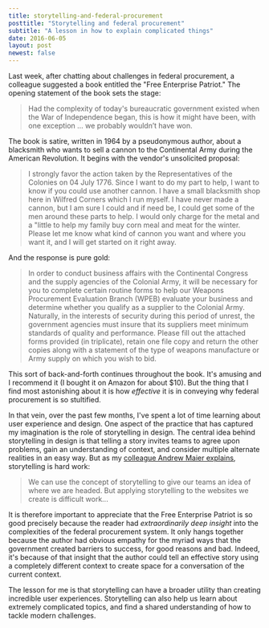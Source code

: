 ```yaml
---
title: storytelling-and-federal-procurement
posttitle: "Storytelling and federal procurement"
subtitle: "A lesson in how to explain complicated things"
date: 2016-06-05
layout: post
newest: false
---
```


Last week, after chatting about challenges in federal procurement, a colleague suggested a book entitled the "Free Enterprise Patriot." The opening statement of the book sets the stage:

<!--break-->

> Had the complexity of today's bureaucratic government existed when the War of Independence began, this is how it might have been, with one exception ... we probably wouldn’t have won.

The book is satire, written in 1964 by a pseudonymous author, about a blacksmith who wants to sell a cannon to the Continental Army during the American Revolution. It begins with the vendor's unsolicited proposal:

> I strongly favor the action taken by the Representatives of the Colonies on 04 July 1776. Since I want to do my part to help, I want to know if you could use another cannon. I have a small blacksmith shop here in Wilfred Corners which I run myself. I have never made a cannon, but I am sure I could and if need be, I could get some of the men around these parts to help. I would only charge for the metal and a "little to help my family buy corn meal and meat for the winter. Please let me know what kind of cannon you want and where you want it, and I will get started on it right away.

And the response is pure gold:

> In order to conduct business affairs with the Continental Congress and the supply agencies of the Colonial Army, it will be necessary for you to complete certain routine forms to help our Weapons Procurement Evaluation Branch (WPEB) evaluate your business and determine whether you qualify as a supplier to the Colonial Army. Naturally, in the interests of security during this period of unrest, the government agencies must insure that its suppliers meet minimum standards of quality and performance. Please fill out the attached forms provided (in triplicate), retain one file copy and return the other copies along with a statement of the type of weapons manufacture or Army supply on which you wish to bid.

This sort of back-and-forth continues throughout the book. It's amusing and I recommend it (I bought it on Amazon for about $10). But the thing that I find most astonishing about it is how *effective* it is in conveying why federal procurement is so stultified.

In that vein, over the past few months, I've spent a lot of time learning about user experience and design. One aspect of the practice that has captured my imagination is the role of storytelling in design. The central idea behind storytelling in design is that telling a story invites teams to agree upon problems, gain an understanding of context, and consider multiple alternate realities in an easy way. But as my [colleague Andrew Maier explains](http://www.uxbooth.com/articles/telling-your-websites-story-with-sketchboarding/), storytelling is hard work:

> We can use the concept of storytelling to give our teams an idea of where we are headed. But applying storytelling to the websites we create is difficult work...

It is therefore important to appreciate that the Free Enterprise Patriot is so good precisely because the reader had *extraordinarily deep insight* into the complexities of the federal procurement system. It only hangs together because the author had obvious empathy for the myriad ways that the government created barriers to success, for good reasons and bad. Indeed, it's because of that insight that the author could tell an effective story using a completely different context to create space for a conversation of the current context.

The lesson for me is that storytelling can have a broader utility than creating incredible user experiences. Storytelling can also help us learn about extremely complicated topics, and find a shared understanding of how to tackle modern challenges.

